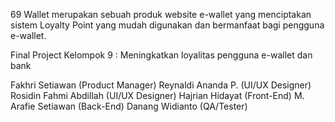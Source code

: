 69 Wallet merupakan sebuah produk website e-wallet yang menciptakan sistem Loyalty Point yang mudah digunakan dan bermanfaat bagi pengguna e-wallet.

Final Project Kelompok 9 : Meningkatkan loyalitas pengguna e-wallet dan bank

Fakhri Setiawan (Product Manager)
Reynaldi Ananda P. (UI/UX Designer)
Rosidin Fahmi Abdillah (UI/UX Designer)
Hajrian Hidayat (Front-End)
M. Arafie Setiawan (Back-End)
Danang Widianto (QA/Tester)
